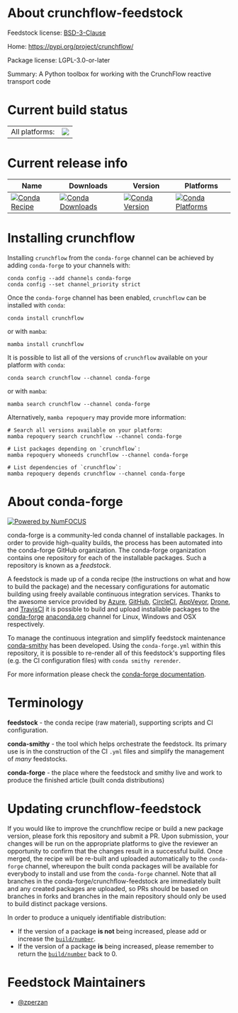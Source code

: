 About crunchflow-feedstock
==========================

Feedstock license: [BSD-3-Clause](https://github.com/conda-forge/crunchflow-feedstock/blob/main/LICENSE.txt)

Home: https://pypi.org/project/crunchflow/

Package license: LGPL-3.0-or-later

Summary: A Python toolbox for working with the CrunchFlow reactive transport code

Current build status
====================


<table><tr><td>All platforms:</td>
    <td>
      <a href="https://dev.azure.com/conda-forge/feedstock-builds/_build/latest?definitionId=22770&branchName=main">
        <img src="https://dev.azure.com/conda-forge/feedstock-builds/_apis/build/status/crunchflow-feedstock?branchName=main">
      </a>
    </td>
  </tr>
</table>

Current release info
====================

| Name | Downloads | Version | Platforms |
| --- | --- | --- | --- |
| [![Conda Recipe](https://img.shields.io/badge/recipe-crunchflow-green.svg)](https://anaconda.org/conda-forge/crunchflow) | [![Conda Downloads](https://img.shields.io/conda/dn/conda-forge/crunchflow.svg)](https://anaconda.org/conda-forge/crunchflow) | [![Conda Version](https://img.shields.io/conda/vn/conda-forge/crunchflow.svg)](https://anaconda.org/conda-forge/crunchflow) | [![Conda Platforms](https://img.shields.io/conda/pn/conda-forge/crunchflow.svg)](https://anaconda.org/conda-forge/crunchflow) |

Installing crunchflow
=====================

Installing `crunchflow` from the `conda-forge` channel can be achieved by adding `conda-forge` to your channels with:

```
conda config --add channels conda-forge
conda config --set channel_priority strict
```

Once the `conda-forge` channel has been enabled, `crunchflow` can be installed with `conda`:

```
conda install crunchflow
```

or with `mamba`:

```
mamba install crunchflow
```

It is possible to list all of the versions of `crunchflow` available on your platform with `conda`:

```
conda search crunchflow --channel conda-forge
```

or with `mamba`:

```
mamba search crunchflow --channel conda-forge
```

Alternatively, `mamba repoquery` may provide more information:

```
# Search all versions available on your platform:
mamba repoquery search crunchflow --channel conda-forge

# List packages depending on `crunchflow`:
mamba repoquery whoneeds crunchflow --channel conda-forge

# List dependencies of `crunchflow`:
mamba repoquery depends crunchflow --channel conda-forge
```


About conda-forge
=================

[![Powered by
NumFOCUS](https://img.shields.io/badge/powered%20by-NumFOCUS-orange.svg?style=flat&colorA=E1523D&colorB=007D8A)](https://numfocus.org)

conda-forge is a community-led conda channel of installable packages.
In order to provide high-quality builds, the process has been automated into the
conda-forge GitHub organization. The conda-forge organization contains one repository
for each of the installable packages. Such a repository is known as a *feedstock*.

A feedstock is made up of a conda recipe (the instructions on what and how to build
the package) and the necessary configurations for automatic building using freely
available continuous integration services. Thanks to the awesome service provided by
[Azure](https://azure.microsoft.com/en-us/services/devops/), [GitHub](https://github.com/),
[CircleCI](https://circleci.com/), [AppVeyor](https://www.appveyor.com/),
[Drone](https://cloud.drone.io/welcome), and [TravisCI](https://travis-ci.com/)
it is possible to build and upload installable packages to the
[conda-forge](https://anaconda.org/conda-forge) [anaconda.org](https://anaconda.org/)
channel for Linux, Windows and OSX respectively.

To manage the continuous integration and simplify feedstock maintenance
[conda-smithy](https://github.com/conda-forge/conda-smithy) has been developed.
Using the ``conda-forge.yml`` within this repository, it is possible to re-render all of
this feedstock's supporting files (e.g. the CI configuration files) with ``conda smithy rerender``.

For more information please check the [conda-forge documentation](https://conda-forge.org/docs/).

Terminology
===========

**feedstock** - the conda recipe (raw material), supporting scripts and CI configuration.

**conda-smithy** - the tool which helps orchestrate the feedstock.
                   Its primary use is in the construction of the CI ``.yml`` files
                   and simplify the management of *many* feedstocks.

**conda-forge** - the place where the feedstock and smithy live and work to
                  produce the finished article (built conda distributions)


Updating crunchflow-feedstock
=============================

If you would like to improve the crunchflow recipe or build a new
package version, please fork this repository and submit a PR. Upon submission,
your changes will be run on the appropriate platforms to give the reviewer an
opportunity to confirm that the changes result in a successful build. Once
merged, the recipe will be re-built and uploaded automatically to the
`conda-forge` channel, whereupon the built conda packages will be available for
everybody to install and use from the `conda-forge` channel.
Note that all branches in the conda-forge/crunchflow-feedstock are
immediately built and any created packages are uploaded, so PRs should be based
on branches in forks and branches in the main repository should only be used to
build distinct package versions.

In order to produce a uniquely identifiable distribution:
 * If the version of a package **is not** being increased, please add or increase
   the [``build/number``](https://docs.conda.io/projects/conda-build/en/latest/resources/define-metadata.html#build-number-and-string).
 * If the version of a package **is** being increased, please remember to return
   the [``build/number``](https://docs.conda.io/projects/conda-build/en/latest/resources/define-metadata.html#build-number-and-string)
   back to 0.

Feedstock Maintainers
=====================

* [@zperzan](https://github.com/zperzan/)


<!-- dummy commit to enable rerendering -->

